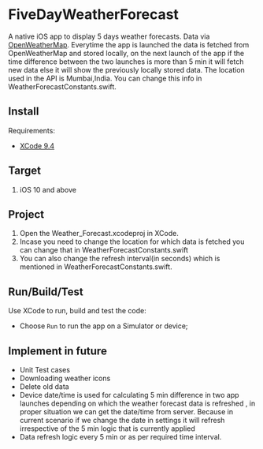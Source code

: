 # FiveDayWeatherForecast

A native iOS app to display 5 days weather forecasts. Data via [OpenWeatherMap](http://openweathermap.org/forecast5). Everytime the app is launched the data is fetched from OpenWeatherMap and stored locally, on the next launch of the app if the time difference between the two launches is more than 5 min it will fetch new data else it will show the previously locally stored data. The location used in the API is Mumbai,India. You can change this info in WeatherForecastConstants.swift.

## Install

Requirements:
  
* [XCode 9.4](https://developer.apple.com/xcode/)  

## Target
1. iOS 10 and above

## Project
1. Open the Weather_Forecast.xcodeproj in XCode.
2. Incase you need to change the location for which data is fetched you can change that in WeatherForecastConstants.swift
3. You can also change the refresh interval(in seconds) which is mentioned in WeatherForecastConstants.swift.

## Run/Build/Test

Use XCode to run, build and test the code:

* Choose `Run` to run the app on a Simulator or device;

## Implement in future

* Unit Test cases
* Downloading weather icons
* Delete old data
* Device date/time is used for calculating 5 min difference in two app launches depending on which the weather forecast data is refreshed  , in proper situation we can get the date/time from server. Because in current scenario if we change the date in settings it will refresh irrespective of the 5 min logic that is currently applied
* Data refresh logic every 5 min or as per required time interval.
